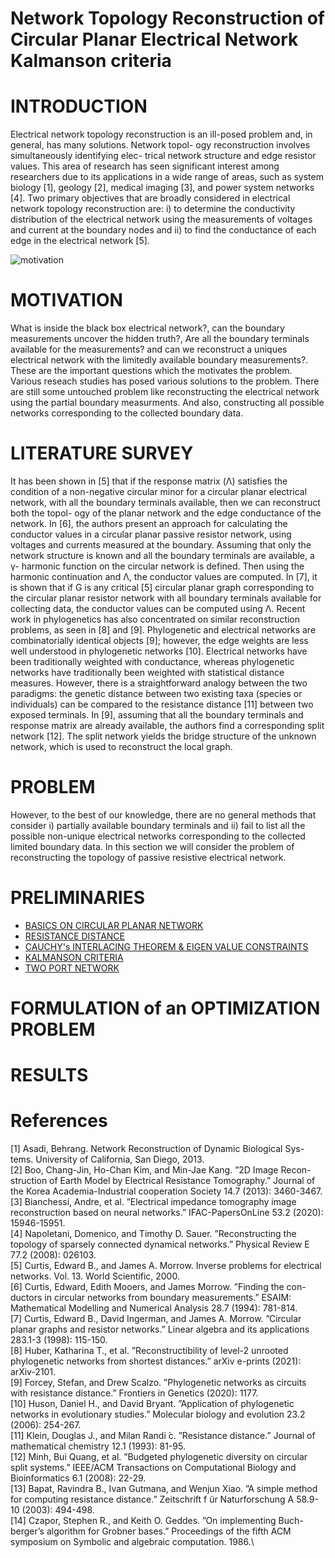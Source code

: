 # Network Topology Reconstruction of Circular Planar Electrical Network Kalmanson criteria
# INTRODUCTION
Electrical network topology reconstruction is an ill-posed
problem and, in general, has many solutions. Network topol-
ogy reconstruction involves simultaneously identifying elec-
trical network structure and edge resistor values. This area of
research has seen significant interest among researchers due
to its applications in a wide range of areas, such as system
biology [1], geology [2], medical imaging [3], and power
system networks [4]. Two primary objectives that are broadly
considered in electrical network topology reconstruction are:
i) to determine the conductivity distribution of the electrical
network using the measurements of voltages and current at
the boundary nodes and ii) to find the conductance of each
edge in the electrical network [5]. 

<div align="justify">
  
  ![motivation](https://github.com/ShivanB/Shivan-Biradar/blob/master/assets/img/motivation.jpg)

  </div>
  
# MOTIVATION
What is inside the black box electrical network?, can the boundary measurements uncover the hidden truth?, Are all the boundary terminals available for the measurements? and can we reconstruct a uniques electrical network with the limitedly available boundary measurements?. These are the important questions which the motivates the problem. Various reseach studies has posed various solutions to the problem. There are still some untouched problem like reconstructing the electrical network using the partial boundary measurments. And also, constructing all possible networks corresponding to the collected boundary data.

# LITERATURE SURVEY
It has been shown in [5] that if the response matrix (Λ)
satisfies the condition of a non-negative circular minor for
a circular planar electrical network, with all the boundary
terminals available, then we can reconstruct both the topol-
ogy of the planar network and the edge conductance of
the network. In [6], the authors present an approach for
calculating the conductor values in a circular planar passive
resistor network, using voltages and currents measured at
the boundary. Assuming that only the network structure is
known and all the boundary terminals are available, a γ-
harmonic function on the circular network is defined. Then
using the harmonic continuation and Λ, the conductor values
are computed. In [7], it is shown that if G is any critical
[5] circular planar graph corresponding to the circular planar
resistor network with all boundary terminals available for
collecting data, the conductor values can be computed using Λ.
Recent work in phylogenetics has also concentrated on similar
reconstruction problems, as seen in [8] and [9]. Phylogenetic
and electrical networks are combinatorially identical objects
[9]; however, the edge weights are less well understood in
phylogenetic networks [10]. Electrical networks have been
traditionally weighted with conductance, whereas phylogenetic
networks have traditionally been weighted with statistical
distance measures. However, there is a straightforward analogy
between the two paradigms: the genetic distance between two
existing taxa (species or individuals) can be compared to the
resistance distance [11] between two exposed terminals. In [9],
assuming that all the boundary terminals and response matrix
are already available, the authors find a corresponding split
network [12]. The split network yields the bridge structure
of the unknown network, which is used to reconstruct the
local graph. 
# PROBLEM
However, to the best of our knowledge, there are
no general methods that consider i) partially available boundary
terminals and ii) fail to list all the possible non-unique electrical
networks corresponding to the collected limited boundary data.
In this section we will consider the problem of reconstructing the topology
of passive resistive electrical network.

# PRELIMINARIES
- [BASICS ON CIRCULAR PLANAR NETWORK](https://github.com/ShivanB/Shivan-Biradar/blob/master/preliminary.md)
- [RESISTANCE DISTANCE](https://github.com/ShivanB/Shivan-Biradar/blob/master/resistance_distance.md)
- [CAUCHY's INTERLACING THEOREM & EIGEN VALUE CONSTRAINTS](https://github.com/ShivanB/Shivan-Biradar/blob/master/cauchy.md)
- [KALMANSON CRITERIA](https://github.com/ShivanB/Shivan-Biradar/blob/master/kalmanson.md)
- [TWO PORT NETWORK](https://github.com/ShivanB/Shivan-Biradar/blob/master/TPN.md)
# FORMULATION of an OPTIMIZATION PROBLEM
# RESULTS
# References
[1] Asadi, Behrang. Network Reconstruction of Dynamic Biological Sys-
tems. University of California, San Diego, 2013.\
[2] Boo, Chang-Jin, Ho-Chan Kim, and Min-Jae Kang. ”2D Image Recon-
struction of Earth Model by Electrical Resistance Tomography.” Journal
of the Korea Academia-Industrial cooperation Society 14.7 (2013):
3460-3467.\
[3] Bianchessi, Andre, et al. ”Electrical impedance tomography image
reconstruction based on neural networks.” IFAC-PapersOnLine 53.2
(2020): 15946-15951.\
[4] Napoletani, Domenico, and Timothy D. Sauer. ”Reconstructing the
topology of sparsely connected dynamical networks.” Physical Review
E 77.2 (2008): 026103.\
[5] Curtis, Edward B., and James A. Morrow. Inverse problems for electrical
networks. Vol. 13. World Scientific, 2000.\
[6] Curtis, Edward, Edith Mooers, and James Morrow. ”Finding the con-
ductors in circular networks from boundary measurements.” ESAIM:
Mathematical Modelling and Numerical Analysis 28.7 (1994): 781-814.\
[7] Curtis, Edward B., David Ingerman, and James A. Morrow. ”Circular
planar graphs and resistor networks.” Linear algebra and its applications
283.1-3 (1998): 115-150.\
[8] Huber, Katharina T., et al. ”Reconstructibility of level-2 unrooted
phylogenetic networks from shortest distances.” arXiv e-prints (2021):
arXiv-2101.\
[9] Forcey, Stefan, and Drew Scalzo. ”Phylogenetic networks as circuits
with resistance distance.” Frontiers in Genetics (2020): 1177.\
[10] Huson, Daniel H., and David Bryant. ”Application of phylogenetic
networks in evolutionary studies.” Molecular biology and evolution 23.2
(2006): 254-267.\
[11] Klein, Douglas J., and Milan Randi ́c. ”Resistance distance.” Journal of
mathematical chemistry 12.1 (1993): 81-95.\
[12] Minh, Bui Quang, et al. ”Budgeted phylogenetic diversity on circular
split systems.” IEEE/ACM Transactions on Computational Biology and
Bioinformatics 6.1 (2008): 22-29.\
[13] Bapat, Ravindra B., Ivan Gutmana, and Wenjun Xiao. ”A simple method
for computing resistance distance.” Zeitschrift f ̈ur Naturforschung A
58.9-10 (2003): 494-498.\
[14] Czapor, Stephen R., and Keith O. Geddes. ”On implementing Buch-
berger’s algorithm for Grobner bases.” Proceedings of the fifth ACM
symposium on Symbolic and algebraic computation. 1986.\
